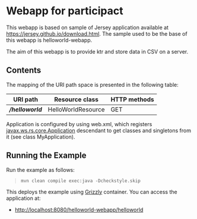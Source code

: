 Webapp for participact 
=========================

This webapp is based on sample of Jersey application available at https://jersey.github.io/download.html. The sample used to be the base of this webapp is helloworld-webapp.

The aim of this webapp is to provide ktr and store data in CSV on a server. 


Contents
--------

The mapping of the URI path space is presented in the following table:

URI path            | Resource class       | HTTP methods
------------------- | -------------------- | --------------
**_/helloworld_**   | HelloWorldResource   | GET

Application is configured by using web.xml, which registers
[javax.ws.rs.core.Application](https://jax-rs-spec.java.net/nonav/2.0/apidocs/javax/ws/rs/core/Application.html)
descendant to get classes and singletons from it (see class MyApplication).

Running the Example
-------------------

Run the example as follows:

>     mvn clean compile exec:java -Dcheckstyle.skip

This deploys the example using [Grizzly](http://grizzly.java.net/) container. You can access the application at:

- <http://localhost:8080/helloworld-webapp/helloworld>

